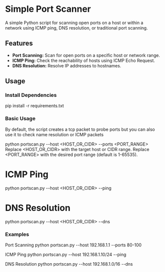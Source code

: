 # Simple Port Scanner

A simple Python script for scanning open ports on a host or within a network using ICMP ping, DNS resolution, or traditional port scanning.

## Features

- **Port Scanning:** Scan for open ports on a specific host or network range.
- **ICMP Ping:** Check the reachability of hosts using ICMP Echo Request.
- **DNS Resolution:** Resolve IP addresses to hostnames.

## Usage

### Install Dependencies
pip install -r requirements.txt

### Basic Usage
By default, the script creates a tcp packet to probe ports but you can also use it to check name resolution or ICMP packets

python portscan.py --host <HOST_OR_CIDR> --ports <PORT_RANGE>
    Replace <HOST_OR_CIDR> with the target host or CIDR range.
    Replace <PORT_RANGE> with the desired port range (default is 1-65535).
  # ICMP Ping
  python portscan.py --host <HOST_OR_CIDR> --ping
  # DNS Resolution
  python portscan.py --host <HOST_OR_CIDR> --dns

### Examples
Port Scanning
python portscan.py --host 192.168.1.1 --ports 80-100

ICMP Ping
python portscan.py --host 192.168.1.10/24 --ping

DNS Resolution
python portscan.py --host 192.168.1.0/16 --dns
